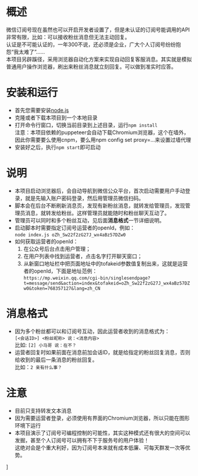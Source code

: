# 概述
微信订阅号现在虽然也可以开启开发者设置了，但是未认证的订阅号能调用的API非常有限，比如：可以接收粉丝消息但无法主动回复。<br/>
认证是不可能认证的，一年300不说，还必须是企业，广大个人订阅号纷纷抱怨“我太难了”……<br/>
本项目另辟蹊径，采用浏览器自动化方案来实现自动回复客服消息。其实就是模拟普通用户操作浏览器，刷出来粉丝消息就立刻回复。可以做到准实时应答。<br/>

# 安装和运行
* 首先您需要安装[node.js](htts://nodejs.org/en/)
* 克隆或者下载本项目到一个本地目录
* 打开命令行窗口，切换当前目录到上述目录，运行`npm install`<br/>
  注意：本项目依赖的puppeteer会自动下载Chromium浏览器，这个在墙外，因此你需要要么使用cnpm，要么用npm config set proxy=...来设置过墙代理
* 安装好之后，执行`npm start`即可启动

# 说明
* 本项目启动浏览器后，会自动导航到微信公众平台，首次启动需要用户手动登录，就是先输入账户密码登录，然后用管理员微信扫码。
* 脚本会在后台不断刷新消息页，发现有新粉丝消息，就转发给管理员，发现管理员消息，就转发给粉丝。这样管理员就能随时和粉丝聊天互动了。
* 管理员可以同时和多个粉丝互动，见后面**消息格式**一节详细说明。
* 启动脚本时需要指定订阅号运营者的openId，例如：<br/>
  `node index.js oZh_Sw22f2zG27J_wx4aBz57DZw0`
* 如何获取运营者的openId：<br/>
  1. 在公众号后台点击用户管理；
  1. 在用户列表中找到运营者，点击名字打开聊天窗口；
  1. 从新窗口地址栏中把页面地址中的tofakeid参数值复制出来，这就是运营者的openId，下面是地址范例：<br/>
    `https://mp.weixin.qq.com/cgi-bin/singlesendpage?t=message/send&action=index&tofakeid=oZh_Sw22f2zG27J_wx4aBz57DZw0&token=768357127&lang=zh_CN`

# 消息格式
* 因为多个粉丝都可以和订阅号互动，因此运营者收到的消息格式为：<br/>
  `[<会话ID>] <粉丝昵称> 说：<消息内容>`<br/>
  比如: `[2] 小马哥 说：在不？`
* 运营者回复时如果前面在消息前加会话ID，就是给指定的粉丝回复消息，否则给收到的最后一条消息的粉丝回复。<br/>
  比如：`2 亲有什么事？`

# 注意
* 目前只支持转发文本消息
* 因为需要运营者登录，必须使用有界面的Chromium浏览器，所以只能在图形环境下运行
* 本项目演示了订阅号可编程控制的可能性，其实这种模式还有很大的空间可以发掘，甚至个人订阅号可以拥有不下于服务号的用户体验！<br/>
  这绝对会是个重大利好，因为订阅号本来就有成本低廉、可每天群发一次等优势。


]
